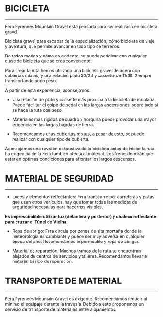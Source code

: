 # BICICLETA

---

Fera Pyrenees Mountain Gravel está pensada para ser realizada en bicicleta gravel.

Bicicleta gravel para escapar de la especialización, cómo bicicleta de viaje y aventura, que permite avanzar en todo tipo de terrenos.

De todos modos y cómo es evidente, se puede pedalear con cualquier clase de bicicleta que se crea conveniente.

Para crear la ruta hemos utilizado una bicicleta gravel de acero con cubiertas mixtas, y una relación plato 50/34 y cassette de 11/36. Siempre transportando poco peso.

A partir de esta experiencia, aconsejamos:

- Una relación de plato y cassette más próxima a la bicicleta de montaña. Puede facilitar el golpe de pedal en las largas ascensiones, sobre todo si se hace la ruta con peso.

- Materiales más rígidos de cuadro y horquilla puede provocar una mayor exigencia en las largas bajadas de tierra.

- Recomendamos unas cubiertas mixtas, a pesar de esto, se puede realizar con cualquier tipo de cubierta.

Aconsejamos una revisión exhaustiva de la bicicleta antes de iniciar la ruta. La exigencia de la Fera también afecta al material. Los frenos tendrán que estar en óptimas condiciones para afrontar los largos descensos.

# MATERIAL DE SEGURIDAD

---

- Luces y elementos reflectantes: Fera transcurre por carreteras y pistas que usan otros vehículos, hay que tomar todas las medidas de seguridad necesarias para hacernos visibles.

**Es imprescindible utilizar luz (delantera y posterior) y chaleco reflectante para cruzar el Túnel de Vielha.**

- Ropa de abrigo: Fera circula por zonas de alta montaña donde la meteorología es cambiante y puede ser muy adversa en cualquier época del año. Recomendamos impermeable y ropa de abrigar.

- Material de reparación: Muchos tramos de la ruta se encuentran alejados de centros de servicios y talleres. Recomendamos llevar el material básico de reparación.

# TRANSPORTE DE MATERIAL

---

Fera Pyrenees Mountain Gravel es exigente. Recomendamos reducir al mínimo el equipaje durante la travesía. Debido a esto proponemos un servicio de transporte de materiales entre alojamientos.
